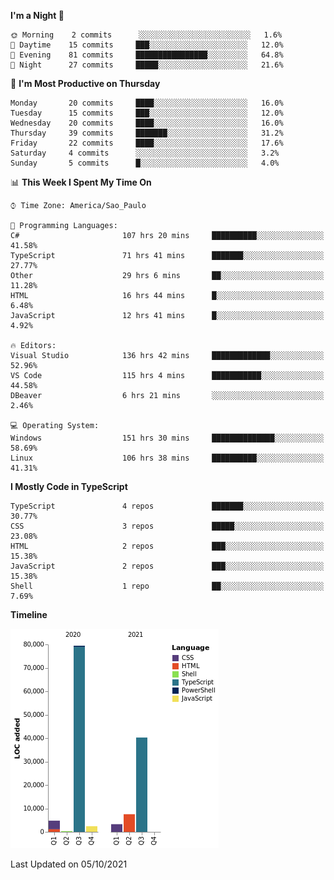 <!--START_SECTION:waka-->
**I'm a Night 🦉** 

```text
🌞 Morning    2 commits      ░░░░░░░░░░░░░░░░░░░░░░░░░   1.6% 
🌆 Daytime    15 commits     ███░░░░░░░░░░░░░░░░░░░░░░   12.0% 
🌃 Evening    81 commits     ████████████████░░░░░░░░░   64.8% 
🌙 Night      27 commits     █████░░░░░░░░░░░░░░░░░░░░   21.6%

```
📅 **I'm Most Productive on Thursday** 

```text
Monday       20 commits     ████░░░░░░░░░░░░░░░░░░░░░   16.0% 
Tuesday      15 commits     ███░░░░░░░░░░░░░░░░░░░░░░   12.0% 
Wednesday    20 commits     ████░░░░░░░░░░░░░░░░░░░░░   16.0% 
Thursday     39 commits     ███████░░░░░░░░░░░░░░░░░░   31.2% 
Friday       22 commits     ████░░░░░░░░░░░░░░░░░░░░░   17.6% 
Saturday     4 commits      ░░░░░░░░░░░░░░░░░░░░░░░░░   3.2% 
Sunday       5 commits      █░░░░░░░░░░░░░░░░░░░░░░░░   4.0%

```


📊 **This Week I Spent My Time On** 

```text
⌚︎ Time Zone: America/Sao_Paulo

💬 Programming Languages: 
C#                       107 hrs 20 mins     ██████████░░░░░░░░░░░░░░░   41.58% 
TypeScript               71 hrs 41 mins      ███████░░░░░░░░░░░░░░░░░░   27.77% 
Other                    29 hrs 6 mins       ██░░░░░░░░░░░░░░░░░░░░░░░   11.28% 
HTML                     16 hrs 44 mins      █░░░░░░░░░░░░░░░░░░░░░░░░   6.48% 
JavaScript               12 hrs 41 mins      █░░░░░░░░░░░░░░░░░░░░░░░░   4.92%

🔥 Editors: 
Visual Studio            136 hrs 42 mins     █████████████░░░░░░░░░░░░   52.96% 
VS Code                  115 hrs 4 mins      ███████████░░░░░░░░░░░░░░   44.58% 
DBeaver                  6 hrs 21 mins       ░░░░░░░░░░░░░░░░░░░░░░░░░   2.46%

💻 Operating System: 
Windows                  151 hrs 30 mins     ██████████████░░░░░░░░░░░   58.69% 
Linux                    106 hrs 38 mins     ██████████░░░░░░░░░░░░░░░   41.31%

```

**I Mostly Code in TypeScript** 

```text
TypeScript               4 repos             ███████░░░░░░░░░░░░░░░░░░   30.77% 
CSS                      3 repos             █████░░░░░░░░░░░░░░░░░░░░   23.08% 
HTML                     2 repos             ███░░░░░░░░░░░░░░░░░░░░░░   15.38% 
JavaScript               2 repos             ███░░░░░░░░░░░░░░░░░░░░░░   15.38% 
Shell                    1 repo              ██░░░░░░░░░░░░░░░░░░░░░░░   7.69%

```


**Timeline**

![Chart not found](https://raw.githubusercontent.com/jonhoffmam/jonhoffmam/master/charts/bar_graph.png) 


 Last Updated on 05/10/2021
<!--END_SECTION:waka-->
